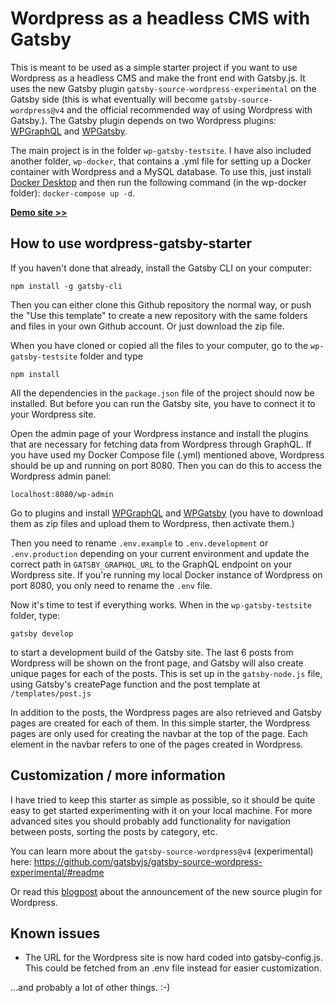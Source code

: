 # Wordpress as a headless CMS with Gatsby

This is meant to be used as a simple starter project if you want to use Wordpress as a headless CMS and make the front end with Gatsby.js. It uses the new Gatsby plugin `gatsby-source-wordpress-experimental` on the Gatsby side (this is what eventually will become `gatsby-source-wordpress@v4` and the official recommended way of using Wordpress with Gatsby.). The Gatsby plugin depends on two Wordpress plugins: [WPGraphQL](https://github.com/wp-graphql/wp-graphql) and [WPGatsby](https://github.com/gatsbyjs/wp-gatsby).

The main project is in the folder `wp-gatsby-testsite`. I have also included another folder, `wp-docker`, that contains a .yml file for setting up a Docker container with Wordpress and a MySQL database. To use this, just install [Docker Desktop](https://docs.docker.com/compose/install/) and then run the following command (in the wp-docker folder): `docker-compose up -d`.

**[Demo site >>](https://wp-gatsby-starter.netlify.app/)**

## How to use wordpress-gatsby-starter

If you haven't done that already, install the Gatsby CLI on your computer:

    npm install -g gatsby-cli

Then you can either clone this Github repository the normal way, or push the "Use this template" to create a new repository with the same folders and files in your own Github account. Or just download the zip file.

When you have cloned or copied all the files to your computer, go to the `wp-gatsby-testsite` folder and type

    npm install

All the dependencies in the `package.json` file of the project should now be installed. But before you can run the Gatsby site, you have to connect it to your Wordpress site.

Open the admin page of your Wordpress instance and install the plugins that are necessary for fetching data from Wordpress through GraphQL. If you have used my Docker Compose file (.yml) mentioned above, Wordpress should be up and running on port 8080. Then you can do this to access the Wordpress admin panel:

    localhost:8080/wp-admin

Go to plugins and install [WPGraphQL](https://github.com/wp-graphql/wp-graphql) and [WPGatsby](https://github.com/gatsbyjs/wp-gatsby) (you have to download them as zip files and upload them to Wordpress, then activate them.)

Then you need to rename `.env.example` to `.env.development` or `.env.production` depending on your current environment and update the correct path in `GATSBY_GRAPHQL_URL` to the GraphQL endpoint on your Wordpress site. If you're running my local Docker instance of Wordpress on port 8080, you only need to rename the `.env` file.

Now it's time to test if everything works. When in the `wp-gatsby-testsite` folder, type:

    gatsby develop

to start a development build of the Gatsby site. The last 6 posts from Wordpress will be shown on the front page, and Gatsby will also create unique pages for each of the posts. This is set up in the `gatsby-node.js` file, using Gatsby's createPage function and the post template at `/templates/post.js`

In addition to the posts, the Wordpress pages are also retrieved and Gatsby pages are created for each of them. In this simple starter, the Wordpress pages are only used for creating the navbar at the top of the page. Each element in the navbar refers to one of the pages created in Wordpress.

## Customization / more information

I have tried to keep this starter as simple as possible, so it should be quite easy to get started experimenting with it on your local machine. For more advanced sites you should probably add functionality for navigation between posts, sorting the posts by category, etc.

You can learn more about the `gatsby-source-wordpress@v4` (experimental) here: https://github.com/gatsbyjs/gatsby-source-wordpress-experimental/#readme

Or read this [blogpost](https://www.gatsbyjs.org/blog/2020-07-07-wordpress-source-beta/) about the announcement of the new source plugin for Wordpress.

## Known issues

- The URL for the Wordpress site is now hard coded into gatsby-config.js. This could be fetched from an .env file instead for easier customization.

...and probably a lot of other things. :-)

